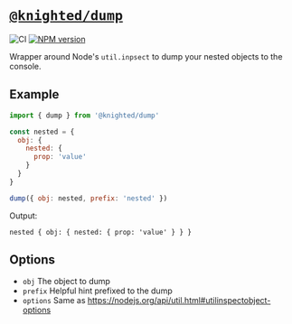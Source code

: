 # [`@knighted/dump`](https://www.npmjs.com/package/@knighted/dump)

![CI](https://github.com/morganney/babel-dual-package/actions/workflows/ci.yml/badge.svg)
[![NPM version](https://img.shields.io/npm/v/@knighted/dump.svg)](https://www.npmjs.com/package/@knighted/dump)

Wrapper around Node's `util.inpsect` to dump your nested objects to the console.

## Example

```js
import { dump } from '@knighted/dump'

const nested = {
  obj: {
    nested: {
      prop: 'value'
    }
  }
}

dump({ obj: nested, prefix: 'nested' })
```

Output:

```
nested { obj: { nested: { prop: 'value' } } }
```

## Options

* `obj` The object to dump
* `prefix` Helpful hint prefixed to the dump
* `options` Same as https://nodejs.org/api/util.html#utilinspectobject-options
